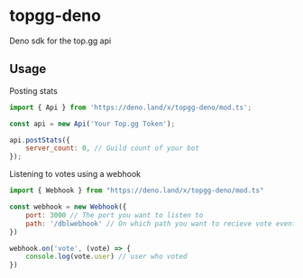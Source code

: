 # topgg-deno

Deno sdk for the top.gg api

## Usage

Posting stats

```js
import { Api } from 'https://deno.land/x/topgg-deno/mod.ts';

const api = new Api('Your Top.gg Token');

api.postStats({
	server_count: 0, // Guild count of your bot
});
```

Listening to votes using a webhook

```js
import { Webhook } from "https://deno.land/x/topgg-deno/mod.ts"

const webhook = new Webhook({
    port: 3000 // The port you want to listen to
    path: '/dblwebhook' // On which path you want to recieve vote events
})

webhook.on('vote', (vote) => {
    console.log(vote.user) // user who voted
})
```
